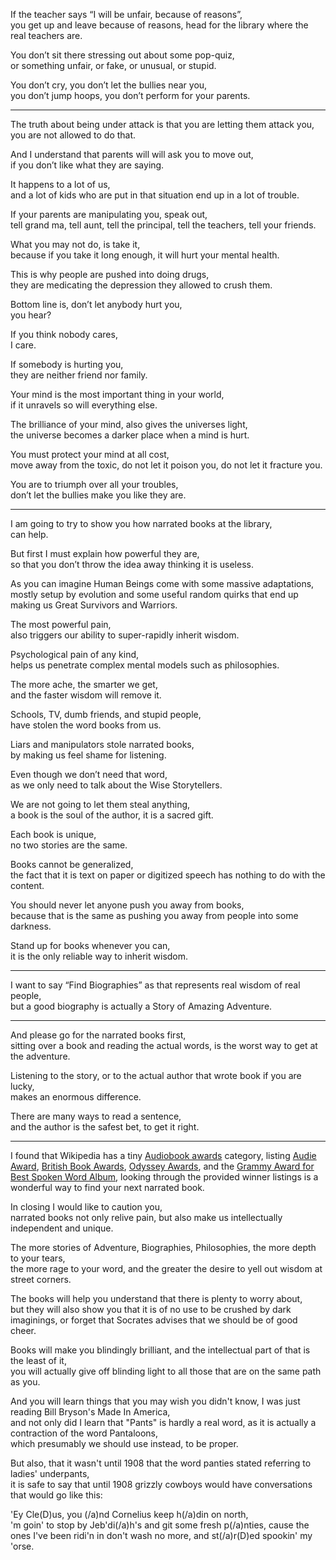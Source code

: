If the teacher says “I will be unfair, because of reasons”,\
you get up and leave because of reasons, head for the library where the real teachers are.

You don’t sit there stressing out about some pop-quiz,\
or something unfair, or fake, or unusual, or stupid.

You don’t cry, you don’t let the bullies near you,\
you don’t jump hoops, you don’t perform for your parents.

---

The truth about being under attack is that you are letting them attack you,\
you are not allowed to do that.

And I understand that parents will will ask you to move out,\
if you don’t like what they are saying.

It happens to a lot of us,\
and a lot of kids who are put in that situation end up in a lot of trouble.

If your parents are manipulating you, speak out,\
tell grand ma, tell aunt, tell the principal, tell the teachers, tell your friends.

What you may not do, is take it,\
because if you take it long enough, it will hurt your mental health.

This is why people are pushed into doing drugs,\
they are medicating the depression they allowed to crush them.

Bottom line is, don’t let anybody hurt you,\
you hear?

If you think nobody cares,\
I care.

If somebody is hurting you,\
they are neither friend nor family.

Your mind is the most important thing in your world,\
if it unravels so will everything else.

The brilliance of your mind, also gives the universes light,\
the universe becomes a darker place when a mind is hurt.

You must protect your mind at all cost,\
move away from the toxic, do not let it poison you, do not let it fracture you.

You are to triumph over all your troubles,\
don’t let the bullies make you like they are.

---

I am going to try to show you how narrated books at the library,\
can help.

But first I must explain how powerful they are,\
so that you don’t throw the idea away thinking it is useless.

As you can imagine Human Beings come with some massive adaptations,\
mostly setup by evolution and some useful random quirks that end up making us Great Survivors and Warriors.

The most powerful pain,\
also triggers our ability to super-rapidly inherit wisdom.

Psychological pain of any kind,\
helps us penetrate complex mental models such as philosophies.

The more ache, the smarter we get,\
and the faster wisdom will remove it.

Schools, TV, dumb friends, and stupid people,\
have stolen the word books from us.

Liars and manipulators stole narrated books,\
by making us feel shame for listening.

Even though we don’t need that word,\
as we only need to talk about the Wise Storytellers.

We are not going to let them steal anything,\
a book is the soul of the author, it is a sacred gift.

Each book is unique,\
no two stories are the same.

Books cannot be generalized,\
the fact that it is text on paper or digitized speech has nothing to do with the content.

You should never let anyone push you away from books,\
because that is the same as pushing you away from people into some darkness.

Stand up for books whenever you can,\
it is the only reliable way to inherit wisdom.

---

I want to say “Find Biographies” as that represents real wisdom of real people,\
but a good biography is actually a Story of Amazing Adventure.

---

And please go for the narrated books first,\
sitting over a book and reading the actual words, is the worst way to get at the adventure.

Listening to the story, or to the actual author that wrote book if you are lucky,\
makes an enormous difference.

There are many ways to read a sentence,\
and the author is the safest bet, to get it right.

---

I found that Wikipedia has a tiny [Audiobook awards](https://en.wikipedia.org/wiki/Category:Audiobook_awards) category, listing [Audie Award](https://en.wikipedia.org/wiki/Audie_Award), [British Book Awards](https://en.wikipedia.org/wiki/British_Book_Awards), [Odyssey Awards](https://en.wikipedia.org/wiki/Odyssey_Award), and the [Grammy Award for Best Spoken Word Album](https://en.wikipedia.org/wiki/Grammy_Award_for_Best_Spoken_Word_Album), looking through the provided winner listings is a wonderful way to find your next narrated book.

In closing I would like to caution you,\
narrated books not only relive pain, but also make us intellectually independent and unique.

The more stories of Adventure, Biographies, Philosophies, the more depth to your tears,\
the more rage to your word, and the greater the desire to yell out wisdom at street corners.

The books will help you understand that there is plenty to worry about,\
but they will also show you that it is of no use to be crushed by dark imaginings, or forget that Socrates advises that we should be of good cheer.

Books will make you blindingly brilliant, and the intellectual part of that is the least of it,\
you will actually give off blinding light to all those that are on the same path as you.

And you will learn things that you may wish you didn't know, I was just reading Bill Bryson's Made In America,\
and not only did I learn that "Pants" is hardly a real word, as it is actually a contraction of the word Pantaloons,\
which presumably we should use instead, to be proper.

But also, that it wasn't until 1908 that the word panties stated referring to ladies' underpants,\
it is safe to say that until 1908 grizzly cowboys would have conversations that would go like this:

'Ey Cle(D)us, you (/a)nd Cornelius keep h(/a)din on north,\
'm goin' to stop by Jeb'di(/a)h's and git some fresh p(/a)nties, cause the ones I've been ridi'n in don't wash no more, and st(/a)r(D)ed spookin' my 'orse.
